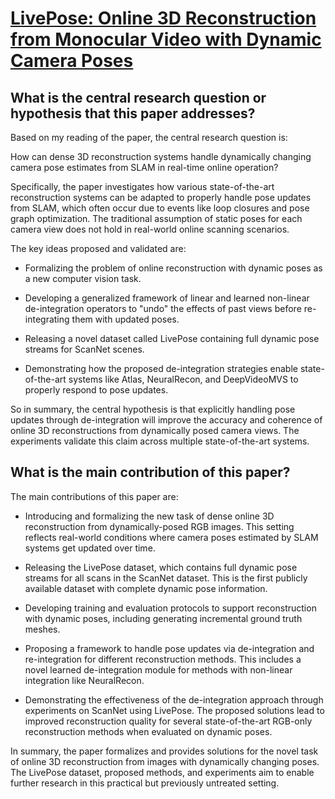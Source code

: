 # [LivePose: Online 3D Reconstruction from Monocular Video with Dynamic   Camera Poses](https://arxiv.org/abs/2304.00054)

## What is the central research question or hypothesis that this paper addresses?

 Based on my reading of the paper, the central research question is: 

How can dense 3D reconstruction systems handle dynamically changing camera pose estimates from SLAM in real-time online operation?

Specifically, the paper investigates how various state-of-the-art reconstruction systems can be adapted to properly handle pose updates from SLAM, which often occur due to events like loop closures and pose graph optimization. The traditional assumption of static poses for each camera view does not hold in real-world online scanning scenarios.

The key ideas proposed and validated are:

- Formalizing the problem of online reconstruction with dynamic poses as a new computer vision task.

- Developing a generalized framework of linear and learned non-linear de-integration operators to "undo" the effects of past views before re-integrating them with updated poses.

- Releasing a novel dataset called LivePose containing full dynamic pose streams for ScanNet scenes.

- Demonstrating how the proposed de-integration strategies enable state-of-the-art systems like Atlas, NeuralRecon, and DeepVideoMVS to properly respond to pose updates.

So in summary, the central hypothesis is that explicitly handling pose updates through de-integration will improve the accuracy and coherence of online 3D reconstructions from dynamically posed camera views. The experiments validate this claim across multiple state-of-the-art systems.


## What is the main contribution of this paper?

 The main contributions of this paper are:

- Introducing and formalizing the new task of dense online 3D reconstruction from dynamically-posed RGB images. This setting reflects real-world conditions where camera poses estimated by SLAM systems get updated over time. 

- Releasing the LivePose dataset, which contains full dynamic pose streams for all scans in the ScanNet dataset. This is the first publicly available dataset with complete dynamic pose information.

- Developing training and evaluation protocols to support reconstruction with dynamic poses, including generating incremental ground truth meshes.

- Proposing a framework to handle pose updates via de-integration and re-integration for different reconstruction methods. This includes a novel learned de-integration module for methods with non-linear integration like NeuralRecon.

- Demonstrating the effectiveness of the de-integration approach through experiments on ScanNet using LivePose. The proposed solutions lead to improved reconstruction quality for several state-of-the-art RGB-only reconstruction methods when evaluated on dynamic poses.

In summary, the paper formalizes and provides solutions for the novel task of online 3D reconstruction from images with dynamically changing poses. The LivePose dataset, proposed methods, and experiments aim to enable further research in this practical but previously untreated setting.
